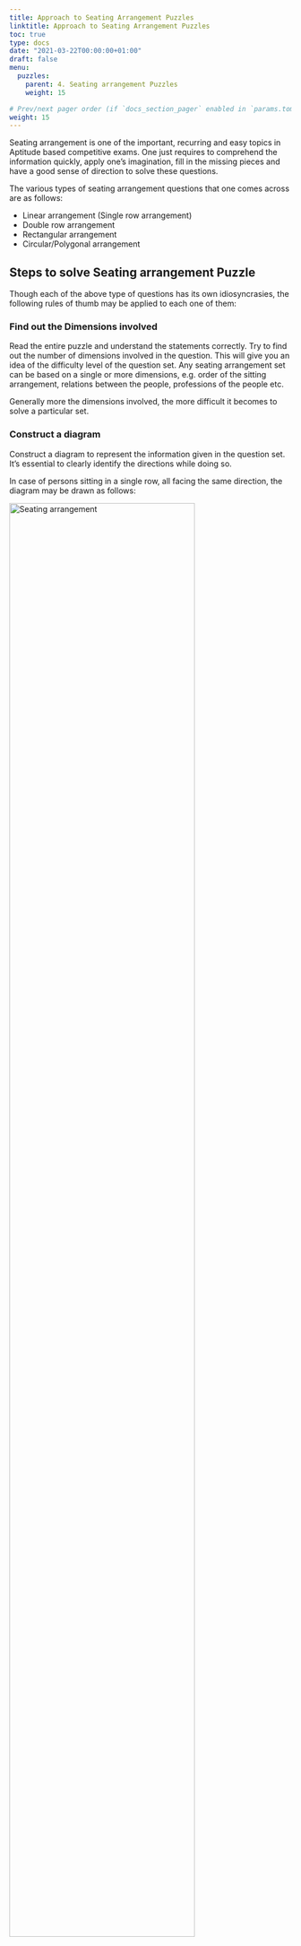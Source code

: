 ```yaml
---
title: Approach to Seating Arrangement Puzzles
linktitle: Approach to Seating Arrangement Puzzles
toc: true
type: docs
date: "2021-03-22T00:00:00+01:00"
draft: false
menu:
  puzzles:
    parent: 4. Seating arrangement Puzzles
    weight: 15

# Prev/next pager order (if `docs_section_pager` enabled in `params.toml`)
weight: 15
---
```


Seating arrangement is one of the important, recurring and easy topics in Aptitude based competitive exams. One just requires to comprehend the information quickly, apply one’s imagination, fill in the missing pieces and have a good sense of direction to solve these questions. 

The various types of seating arrangement questions that one comes across are as follows:

*	Linear arrangement (Single row arrangement) 
*	Double row arrangement
*	Rectangular arrangement
*	Circular/Polygonal arrangement


## Steps to solve Seating arrangement Puzzle 

Though each of the above type of questions has its own idiosyncrasies, the following rules of thumb may be applied to each one of them:

### Find out the Dimensions involved

Read the entire puzzle and understand the statements correctly. Try to find out the number of dimensions involved in the question. This will give you an idea of the difficulty level of the question set. Any seating arrangement set can be based on a single or more dimensions, e.g. order of the sitting arrangement, relations between the people, professions of the people etc. 

Generally more the dimensions involved, the more difficult it becomes to solve a particular set.

### Construct a diagram

Construct a diagram to represent the information given in the question set.  It’s essential to clearly identify the directions while doing so.

In case of persons sitting in a single row, all facing the same direction, the diagram may be drawn as follows:

<img src="../../../media/puzzles/seating-arrangement-1.png" alt="Seating arrangement" style="width:81%;height:81%;">

In case of persons sitting in two rows facing each other, the diagram may be drawn as follows:

<img src="../../../media/puzzles/seating-arrangement-2.png" alt="Seating arrangement" style="width:81%;height:81%;">

In case of persons sitting around a circle/rectangle/square, facing the centre, the diagram may be drawn as follows:

<img src="../../../media/puzzles/seating-arrangement-3.png" alt="Seating arrangement" style="width:45%;height:45%;">

One may note that in such cases, if the statement says that A is seated to the left of B, it means that to move from B to A one has to move in clockwise direction. Similarly, if the statement says that A is seated to the right of B, it means that to move from B to A one has to move in anti-clockwise direction.

In case of persons sitting around a circle/rectangle/square, facing away from the centre, the diagram may be drawn as follows:

<img src="../../../media/puzzles/seating-arrangement-4.png" alt="Seating arrangement" style="width:45%;height:45%;">

Now, if the statement says that A is seated to the left of B, it means that to move from B to A one has to move in anti-clockwise direction. Similarly, if the statement says that A is seated to the right of B, it means that to move from B to A one has to move in clockwise direction.

### Fill-in the data in the diagram(s)

Now, once the rough sketch of the sitting arrangement is drawn, the next obvious step will be to complete the diagram using the information given in the question. 

In seating arrangement puzzles (in fact in any puzzle set in general), you will find three kinds of data:

* absolute information
* definite-relative information
* indefinite-relative information

Identify the statements that give ***definite-relative*** or ***absolute information***, rather than ***indefinite-relative*** information. 

Let us clarify it further using a few examples.

#### Indefinite-relative information

Statement 1: A is to the right of B. 

Information given in the above statement is ***indefinite-relative*** rather than definite-relative or absolute. The statement only says that A is to the right of B, but it does not specify how much far away A is from B. He may be just next to B or they may be having other people between them. 

One other example of indefinite-relative statement may be as follows:

B is between A and C. 

Though it’s quite evident that B is sitting between A and C, however the relative positions of A and C are not clear. So, they may be seated as ABC or CBA.

Such statements are not very useful in the initial stages of solving a question, but may come handy in the later phases to eliminate some of the probable cases. 

#### Definite-relative information

Statement 2: A is third to the right of B. 

Information given in the above statement is ***definite-relative*** as it clearly states that A is placed third to the right of B. However it’s still not absolute, as the position of B in the seating arrangement is not known.

#### Absolute information

Statement 3: A is sitting on the extreme right end of the row.

Information given in the above statement is absolute, as it’s not relative to any other person. 

A student should try to find such statements in the question first of all. This is the metaphorical loose end of the string from where the seam of the question can be torn apart and one can arrive at the correct answers. 

### Find connecting information

Search for the connecting information. Once you have got a start using the information from one or more of absolute statements, try to build on from there. 

Use the information given in definite-relative and indefinite-relative statements by connecting them to the information already known and depicted in the diagram.

Now let us consider an example to further clarify the above concepts.

#### Example 

A, B, C, D, E. F, G and H are sitting around a circle facing the centre.

1.	B is sitting between G & D. 
2.	H is third to left of B and second to the right of A.
3.	C is sitting between A & G.
4.	B & E are not sitting opposite to each other.

##### Who is facing F?
<pre>(a) A   (b) B  (c) C  (d) G</pre>   

##### Explanation 

Normally, we may be tempted to solve the question by picking up information from the first point onwards in a serial order. But, that will not be a correct approach. We should be careful in selecting the points to solve the puzzle by searching first for absolute, or at least definite-relative information. 

Here, statement 2 provides definite-relative information. Hence, we will start from it. The information provided in it may be represented in the form of a diagram as follows:
 
<img src="../../../media/puzzles/seating-arrangement-5.png" alt="Seating arrangement" style="width:45%;height:45%;">

Now we may go on using the information given in the other statements to fill in the missing pieces of the picture. We will use the indefinite-relative information given in statements 1 and 3. 

We know from these statement 3 that a triplet in the seating arrangement must be ACG or GCA. Hence, we get the following picture:

<img src="../../../media/puzzles/seating-arrangement-6.png" alt="Seating arrangement" style="width:45%;height:45%;">

Now the other triplet as per statement 1 must be GBD or DBG. Hence, we get:

<img src="../../../media/puzzles/seating-arrangement-7.png" alt="Seating arrangement" style="width:45%;height:45%;">

Now we may use the information given in statement 4 to complete the picture. As B and E are not sitting opposite to each other, it must be F who is sitting in front of B. E must be sitting in front of C then, as shown below:

<img src="../../../media/puzzles/seating-arrangement-8.png" alt="Seating arrangement" style="width:45%;height:45%;">

With a little practice you may be able to crack open such seating arrangement sets with comparative ease and within reasonable time. The key is to choose and pick the appropriate information and move on systematically. And yes, be cautious not to commit any silly mistake while doing so. Any mistake committed while solving such questions may take an exorbitant amount of time to be found out and rectified. 

Question sets based on seating arrangements must fall in the strong zone of any serious candidate aspiring to crack any Aptitude exam. They are almost always there in the entrance exams of most of the institutions and must be scored. 
